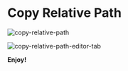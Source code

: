 # Copy Relative Path

![copy-relative-path](https://cloud.githubusercontent.com/assets/5047891/18313606/d284b04a-750f-11e6-9d0a-8c4f6a3a562e.gif)

![copy-relative-path-editor-tab](https://user-images.githubusercontent.com/1461792/32966849-c6d47e68-cba0-11e7-8451-f46dfba525fe.gif)

**Enjoy!**